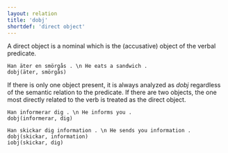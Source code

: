 ```yaml
---
layout: relation
title: 'dobj'
shortdef: 'direct object'
---
```


A direct object is a nominal which is the (accusative) object of the verbal predicate. 

~~~ sdparse
Han äter en smörgås . \n He eats a sandwich .
dobj(äter, smörgås)
~~~

If there is only one object present, it is always analyzed as _dobj_ regardless of the semantic relation to the predicate. If there are two objects, the one most directly related to the verb is treated as the direct object.

~~~ sdparse
Han informerar dig . \n He informs you .
dobj(informerar, dig)
~~~

~~~ sdparse
Han skickar dig information . \n He sends you information .
dobj(skickar, information)
iobj(skickar, dig)
~~~
<!-- Interlanguage links updated Út zář 29 20:23:30 CEST 2020 -->
